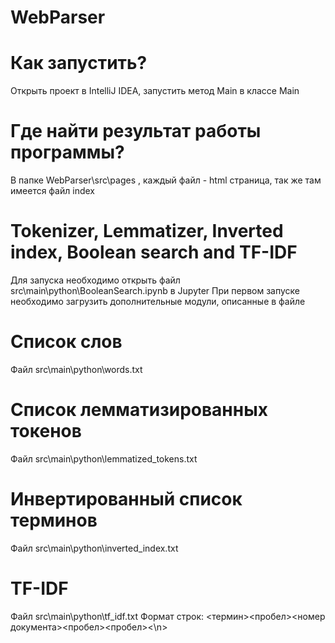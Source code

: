 # WebParser

# Как запустить?

Открыть проект в IntelliJ IDEA, запустить метод Main в классе Main

# Где найти результат работы программы?

В папке WebParser\src\pages , каждый файл - html страница, так же там имеется файл index

# Tokenizer, Lemmatizer, Inverted index, Boolean search and TF-IDF

Для запуска необходимо открыть файл src\main\python\BooleanSearch.ipynb в Jupyter
При первом запуске необходимо загрузить дополнительные модули, описанные в файле

# Список слов

Файл src\main\python\words.txt

# Список лемматизированных токенов

Файл src\main\python\lemmatized_tokens.txt

# Инвертированный список терминов

Файл src\main\python\inverted_index.txt

# TF-IDF

Файл src\main\python\tf_idf.txt
Формат строк: <термин><пробел><номер документа><пробел><idf><пробел><tf-idf><\n>

